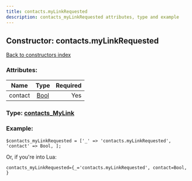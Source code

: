 ```yaml
---
title: contacts.myLinkRequested
description: contacts_myLinkRequested attributes, type and example
---
```

## Constructor: contacts.myLinkRequested  
[Back to constructors index](index.md)



### Attributes:

| Name     |    Type       | Required |
|----------|:-------------:|---------:|
|contact|[Bool](../types/Bool.md) | Yes|



### Type: [contacts\_MyLink](../types/contacts_MyLink.md)


### Example:

```
$contacts_myLinkRequested = ['_' => 'contacts.myLinkRequested', 'contact' => Bool, ];
```  

Or, if you're into Lua:  


```
contacts_myLinkRequested={_='contacts.myLinkRequested', contact=Bool, }

```


